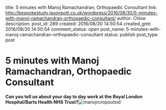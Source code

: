 title: 5 minutes with Manoj Ramachandran, Orthopaedic Consultant
link: http://bespokestudy.jasonpott.co.uk/wordpress/2016/08/30/5-minutes-with-manoj-ramachandran-orthopaedic-consultant/
author: Chloe
description: 
post_id: 289
created: 2016/08/30 14:50:54
created_gmt: 2016/08/30 14:50:54
comment_status: open
post_name: 5-minutes-with-manoj-ramachandran-orthopaedic-consultant
status: publish
post_type: post

# 5 minutes with Manoj Ramachandran, Orthopaedic Consultant

**Can you tell us about your day to day work at the Royal London Hospital/Barts Health NHS Trust?**![manojrcropoutsid](http://www.bespokestudy.co.uk/wp-content/uploads/2015/02/manojrcropoutsid.jpeg)